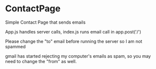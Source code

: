 # ContactPage
Simple Contact Page that sends emails


App.js handles server calls, index.js runs email call in app.post('/')<p>
Please change the "to" email before running the server so I am not spammed <p>
gmail has started rejecting my computer's emails as spam, so you may need to change the "from" as well.<p>
